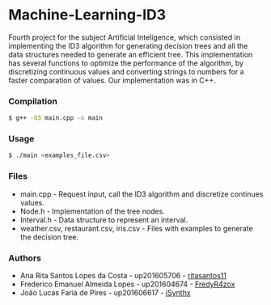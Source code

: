 # Machine-Learning-ID3
Fourth project for the subject Artificial Inteligence, which consisted in implementing the ID3 algorithm for generating decision trees and all the data structures needed to generate an efficient tree.
This implementation has several functions to optimize the performance of the algorithm, by discretizing continuous values and converting strings to numbers for a faster comparation of values.
Our implementation was in C++.


### Compilation
``` bash
$ g++ -O3 main.cpp -o main
```

### Usage
``` bash
$ ./main <examples_file.csv>
```


### Files
* main.cpp - Request input, call the ID3 algorithm and discretize continues values.
* Node.h - Implementation of the tree nodes.
* Interval.h - Data structure to represent an interval.
* weather.csv, restaurant.csv, iris.csv - Files with examples to generate the decision tree.


### Authors
* Ana Rita Santos Lopes da Costa - up201605706 - [ritasantos11](https://www.github.com/ritasantos11)
* Frederico Emanuel Almeida Lopes - up201604674 - [FredyR4zox](https://www.github.com/FredyR4zox)
* João Lucas Faria de Pires - up201606617 - [iSynthx](https://www.github.com/iSynthx)
